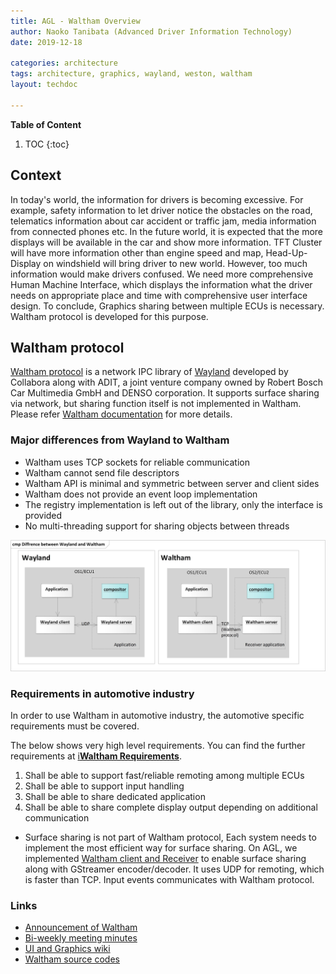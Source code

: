```yaml
---
title: AGL - Waltham Overview
author: Naoko Tanibata (Advanced Driver Information Technology)
date: 2019-12-18

categories: architecture
tags: architecture, graphics, wayland, weston, waltham
layout: techdoc

---
```


**Table of Content**

1. TOC
{:toc}

## Context

In today's world, the information for drivers is becoming excessive. For example, safety information to let driver notice the obstacles on the road, telematics information about car accident or traffic jam, media information from connected phones etc. In the future world, it is expected that the more displays will be available in the car and show more information. TFT Cluster will have more information other than engine speed and map, Head-Up-Display on windshield will bring driver to new world. 
However, too much information would make drivers confused. We need more comprehensive Human Machine Interface, which displays the information what the driver needs on appropriate place and time with comprehensive user interface design. To conclude, Graphics sharing between multiple ECUs is necessary. Waltham protocol is developed for this purpose.

## Waltham protocol

[Waltham protocol](https://github.com/waltham/waltham) is a network IPC library of [Wayland](https://wayland.freedesktop.org) developed by Collabora along with ADIT, a joint venture company owned by Robert Bosch Car Multimedia GmbH and DENSO corporation. It supports surface sharing via network, but sharing function itself is not implemented in Waltham.  
Please refer [Waltham documentation](https://waltham.github.io/waltham/) for more details. 

### Major differences from Wayland to Waltham
- Waltham uses TCP sockets for reliable communication  
- Waltham cannot send file descriptors
- Waltham API is minimal and symmetric between server and client sides
- Waltham does not provide an event loop implementation
- The registry implementation is left out of the library, only the interface is provided
- No multi-threading support for sharing objects between threads

![image](./images/Diffrence_between_Wayland_and_Waltham.jpg)

### Requirements in automotive industry
In order to use Waltham in automotive industry, the automotive specific requirements must be covered.  

The below shows very high level requirements. You can find the further requirements at [i**Waltham Requirements**](https://confluence.automotivelinux.org/display/UIGRA/Waltham+backend+requirements).

1. Shall be able to support fast/reliable remoting among multiple ECUs
2. Shall be able to support input handling
3. Shall be able to share dedicated application
4. Shall be able to share complete display output depending on additional communication

* Surface sharing is not part of Waltham protocol, Each system needs to implement the most efficient way for surface sharing. 
On AGL, we implemented [Waltham client and Receiver](1-waltham-client-and-receiver.md) to enable surface sharing along with GStreamer encoder/decoder. It uses UDP for remoting, which is faster than TCP. Input events communicates with Waltham protocol.

### Links
* [Announcement of Waltham](https://lists.freedesktop.org/archives/wayland-devel/2016-October/031413.html)
* [Bi-weekly meeting minutes](https://wiki.automotivelinux.org/eg-ui-graphics)
* [UI and Graphics wiki](https://confluence.automotivelinux.org/display/UIGRA/UI+and+Graphics+Home)
* [Waltham source codes](https://gerrit.automotivelinux.org/gerrit/gitweb?p=src/weston-ivi-plugins.git;a=tree;h=refs/heads/master;hb=refs/heads/master)
